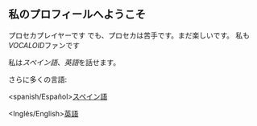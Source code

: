 ## **私のプロフィールへようこそ**


プロセカプレイヤーです
でも、プロセカは苦手です。まだ楽しいです。
私も*VOCALOID*ファンです

私は*スペイン語*、*英語*を話せます。

さらに多くの言語:

<spanish/Español>[スペイン語](https://github.com/Chiruno-baka/Spanish)

<Inglés/English>[英語](https://github.com/Chiruno-baka/English-)
